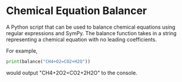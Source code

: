 # Chemical Equation Balancer

A Python script that can be used to balance chemical equations using regular expressions and SymPy. The balance function takes in a string representing a chemical equation with no leading coefficients.

For example,
```python
print(balance("CH4+O2=CO2+H2O"))
```
would output "CH4+2O2=CO2+2H2O" to the console.